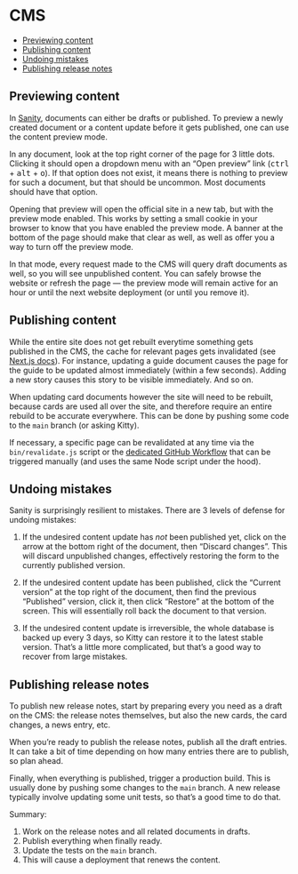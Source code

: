 # CMS

- [Previewing content](#previewing-content)
- [Publishing content](#publishing-content)
- [Undoing mistakes](#undoing-mistakes)
- [Publishing release notes](#publishing-release-notes)

## Previewing content

In [Sanity](https://www.sanity.io/), documents can either be drafts or published. To preview a newly created document or a content update before it gets published, one can use the content preview mode.

In any document, look at the top right corner of the page for 3 little dots. Clicking it should open a dropdown menu with an “Open preview” link (<kbd>ctrl</kbd> + <kbd>alt</kbd> + <kbd>o</kbd>). If that option does not exist, it means there is nothing to preview for such a document, but that should be uncommon. Most documents should have that option.

Opening that preview will open the official site in a new tab, but with the preview mode enabled. This works by setting a small cookie in your browser to know that you have enabled the preview mode. A banner at the bottom of the page should make that clear as well, as well as offer you a way to turn off the preview mode.

In that mode, every request made to the CMS will query draft documents as well, so you will see unpublished content. You can safely browse the website or refresh the page — the preview mode will remain active for an hour or until the next website deployment (or until you remove it).

## Publishing content

While the entire site does not get rebuilt everytime something gets published in the CMS, the cache for relevant pages gets invalidated (see [Next.js docs](https://nextjs.org/docs/basic-features/data-fetching/incremental-static-regeneration#on-demand-revalidation-beta)). For instance, updating a guide document causes the page for the guide to be updated almost immediately (within a few seconds). Adding a new story causes this story to be visible immediately. And so on.

When updating card documents however the site will need to be rebuilt, because cards are used all over the site, and therefore require an entire rebuild to be accurate everywhere. This can be done by pushing some code to the `main` branch (or asking Kitty).

If necessary, a specific page can be revalidated at any time via the `bin/revalidate.js` script or the [dedicated GitHub Workflow](https://github.com/sheepyard/stormbound-kitty/actions/workflows/revalidate.yml) that can be triggered manually (and uses the same Node script under the hood).

## Undoing mistakes

Sanity is surprisingly resilient to mistakes. There are 3 levels of defense for undoing mistakes:

1. If the undesired content update has _not_ been published yet, click on the arrow at the bottom right of the document, then “Discard changes”. This will discard unpublished changes, effectively restoring the form to the currently published version.

2. If the undesired content update has been published, click the “Current version” at the top right of the document, then find the previous “Published” version, click it, then click “Restore” at the bottom of the screen. This will essentially roll back the document to that version.

3. If the undesired content update is irreversible, the whole database is backed up every 3 days, so Kitty can restore it to the latest stable version. That’s a little more complicated, but that’s a good way to recover from large mistakes.

## Publishing release notes

To publish new release notes, start by preparing every you need as a draft on the CMS: the release notes themselves, but also the new cards, the card changes, a news entry, etc.

When you’re ready to publish the release notes, publish all the draft entries. It can take a bit of time depending on how many entries there are to publish, so plan ahead.

Finally, when everything is published, trigger a production build. This is usually done by pushing some changes to the `main` branch. A new release typically involve updating some unit tests, so that’s a good time to do that.

Summary:

1. Work on the release notes and all related documents in drafts.
2. Publish everything when finally ready.
3. Update the tests on the `main` branch.
4. This will cause a deployment that renews the content.
